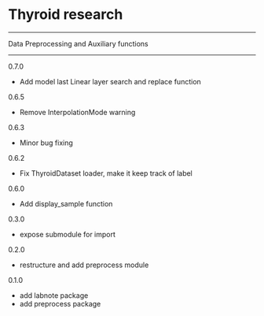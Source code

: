 # Thyroid research
------

Data Preprocessing and Auxiliary functions

------
0.7.0
- Add model last Linear layer search and replace function

0.6.5
- Remove InterpolationMode warning

0.6.3
- Minor bug fixing

0.6.2
- Fix ThyroidDataset loader, make it keep track of label

0.6.0
- Add display_sample function 

0.3.0
- expose submodule for import

0.2.0
- restructure and add preprocess module 

0.1.0
- add labnote package
- add preprocess package
